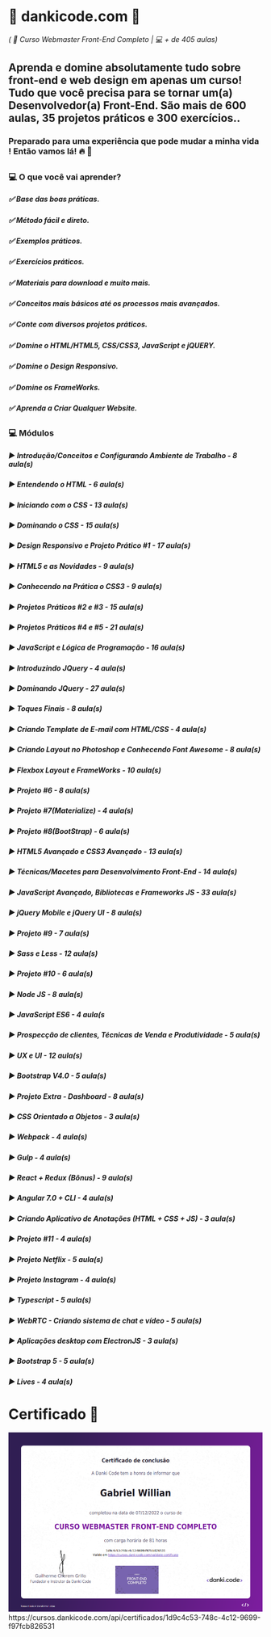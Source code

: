 # 🚀 dankicode.com 🚀 
*( 📌 Curso Webmaster Front-End Completo | 💻 + de 405 aulas)*

## Aprenda e domine absolutamente tudo sobre front-end e web design em apenas um curso! Tudo que você precisa para se tornar um(a) Desenvolvedor(a) Front-End. São mais de 600 aulas, 35 projetos práticos e 300 exercícios..

### Preparado para uma experiência que pode mudar a minha vida ! Então vamos lá! 🔥 🚀

##
### 💻 O que você vai aprender? <br>
##### ✅ Base das boas práticas.
##### ✅ Método fácil e direto.
##### ✅ Exemplos práticos.
##### ✅ Exercícios práticos.
##### ✅ Materiais para download e muito mais.
##### ✅ Conceitos mais básicos até os processos mais avançados.
##### ✅ Conte com diversos projetos práticos.
##### ✅ Domine o HTML/HTML5, CSS/CSS3, JavaScript e jQUERY.
##### ✅ Domine o Design Responsivo.
##### ✅ Domine os FrameWorks.
##### ✅ Aprenda a Criar Qualquer Website.

## 
### 💻 Módulos <br>
##### :arrow_forward: Introdução/Conceitos e Configurando Ambiente de Trabalho - 8 aula(s)
##### :arrow_forward: Entendendo o HTML - 6 aula(s)
##### :arrow_forward: Iniciando com o CSS - 13 aula(s)
##### :arrow_forward: Dominando o CSS - 15 aula(s)
##### :arrow_forward: Design Responsivo e Projeto Prático #1 - 17 aula(s)
##### :arrow_forward: HTML5 e as Novidades - 9 aula(s)
##### :arrow_forward: Conhecendo na Prática o CSS3 - 9 aula(s)
##### :arrow_forward: Projetos Práticos #2 e #3 - 15 aula(s)
##### :arrow_forward: Projetos Práticos #4 e #5 - 21 aula(s)
##### :arrow_forward: JavaScript e Lógica de Programação - 16 aula(s)
##### :arrow_forward: Introduzindo JQuery - 4 aula(s)
##### :arrow_forward: Dominando JQuery - 27 aula(s)
##### :arrow_forward: Toques Finais - 8 aula(s)
##### :arrow_forward: Criando Template de E-mail com HTML/CSS - 4 aula(s)
##### :arrow_forward: Criando Layout no Photoshop e Conhecendo Font Awesome - 8 aula(s)
##### :arrow_forward: Flexbox Layout e FrameWorks - 10 aula(s)
##### :arrow_forward: Projeto #6 - 8 aula(s)
##### :arrow_forward: Projeto #7(Materialize) - 4 aula(s)
##### :arrow_forward: Projeto #8(BootStrap) - 6 aula(s)
##### :arrow_forward: HTML5 Avançado e CSS3 Avançado - 13 aula(s)
##### :arrow_forward: Técnicas/Macetes para Desenvolvimento Front-End - 14 aula(s)
##### :arrow_forward: JavaScript Avançado, Bibliotecas e Frameworks JS - 33 aula(s)
##### :arrow_forward: jQuery Mobile e jQuery UI - 8 aula(s)
##### :arrow_forward: Projeto #9 - 7 aula(s)
##### :arrow_forward: Sass e Less - 12 aula(s)
##### :arrow_forward: Projeto #10 - 6 aula(s)
##### :arrow_forward: Node JS - 8 aula(s)
##### :arrow_forward: JavaScript ES6 - 4 aula(s
##### :arrow_forward: Prospecção de clientes, Técnicas de Venda e Produtividade - 5 aula(s)
##### :arrow_forward: UX e UI - 12 aula(s)
##### :arrow_forward: Bootstrap V4.0 - 5 aula(s)
##### :arrow_forward: Projeto Extra - Dashboard - 8 aula(s)
##### :arrow_forward: CSS Orientado a Objetos - 3 aula(s)
##### :arrow_forward: Webpack - 4 aula(s)
##### :arrow_forward: Gulp - 4 aula(s)
##### :arrow_forward: React + Redux (Bônus) - 9 aula(s)
##### :arrow_forward: Angular 7.0 + CLI - 4 aula(s)
##### :arrow_forward: Criando Aplicativo de Anotações (HTML + CSS + JS) - 3 aula(s)
##### :arrow_forward: Projeto #11 - 4 aula(s)
##### :arrow_forward: Projeto Netflix - 5 aula(s)
##### :arrow_forward: Projeto Instagram - 4 aula(s)
##### :arrow_forward: Typescript - 5 aula(s)
##### :arrow_forward: WebRTC - Criando sistema de chat e vídeo - 5 aula(s)
##### :arrow_forward: Aplicações desktop com ElectronJS - 3 aula(s)
##### :arrow_forward: Bootstrap 5 - 5 aula(s)
##### :arrow_forward: Lives - 4 aula(s)

# Certificado 📄
<img src="https://github.com/gabrielgws/dankicode.com/blob/main/Curso_Webmaster_Front-End_Completo/certificado-front-end-danki-code.png" alt="Certificado" />
https://cursos.dankicode.com/api/certificados/1d9c4c53-748c-4c12-9699-f97fcb826531
